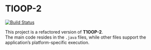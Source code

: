 # TIOOP-2
[![Build Status](https://fff60dd3e17c.ngrok-free.app/job/test4/badge/icon)](https://ca7a3c088aa6.ngrok-free.app/job/test4/)

This project is a refactored version of **T1OOP-2**.  
The main code resides in the `.java` files, while other files support the application’s platform-specific execution.
